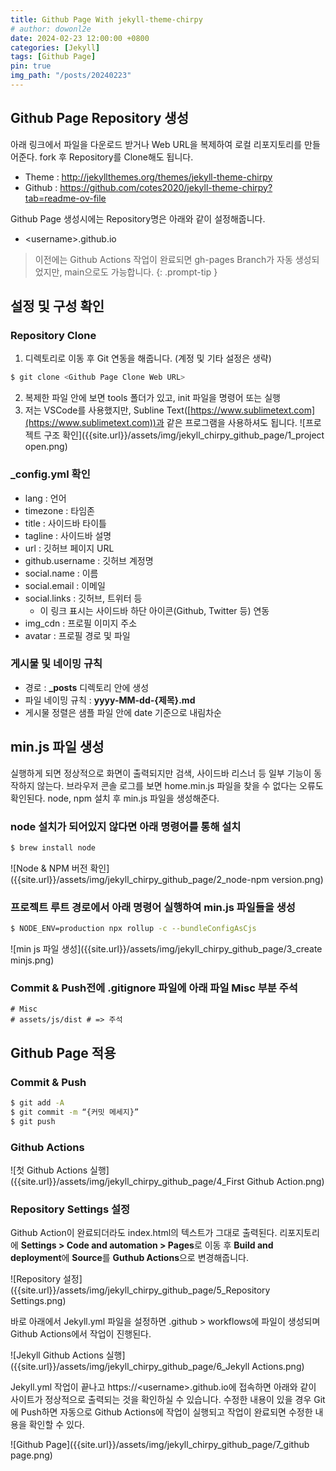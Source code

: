 ```yaml
---
title: Github Page With jekyll-theme-chirpy
# author: dowonl2e
date: 2024-02-23 12:00:00 +0800
categories: [Jekyll]
tags: [Github Page]
pin: true
img_path: "/posts/20240223"
---
```


## **Github Page Repository 생성**

아래 링크에서 파일을 다운로드 받거나 Web URL을 복제하여 로컬 리포지토리를 만들어준다. fork 후 Repository를 Clone해도 됩니다.

- Theme : http://jekyllthemes.org/themes/jekyll-theme-chirpy
- Github : https://github.com/cotes2020/jekyll-theme-chirpy?tab=readme-ov-file

Github Page 생성시에는 Repository명은 아래와 같이 설정해줍니다.

- \<username\>.github.io

> 이전에는 Github Actions 작업이 완료되면 gh-pages Branch가 자동 생성되었지만, main으로도 가능합니다.
{: .prompt-tip }

## **설정 및 구성 확인**

### **Repository Clone**

1. 디렉토리로 이동 후 Git 연동을 해줍니다. (계정 및 기타 설정은 생략)

```bash
$ git clone <Github Page Clone Web URL>
```

2. 복제한 파일 안에 보면 tools 폴더가 있고, init 파일을 명령어 또는 실행
3. 저는 VSCode를 사용했지만, Subline Text([https://www.sublimetext.com](https://www.sublimetext.com))과 같은 프로그램을 사용하셔도 됩니다.
   ![프로젝트 구조 확인]({{site.url}}/assets/img/jekyll_chirpy_github_page/1_project open.png)

### **\_config.yml 확인**

- lang : 언어
- timezone : 타임존
- title : 사이드바 타이틀
- tagline : 사이드바 설명
- url : 깃허브 페이지 URL
- github.username : 깃허브 계정명
- social.name : 이름
- social.email : 이메일
- social.links : 깃허브, 트위터 등
  - 이 링크 표시는 사이드바 하단 아이콘(Github, Twitter 등) 연동
- img_cdn : 프로필 이미지 주소
- avatar : 프로필 경로 및 파일

### **게시물 및 네이밍 규칙**

- 경로 : **\_posts** 디렉토리 안에 생성
- 파일 네이밍 규칙 : **yyyy-MM-dd-{제목}.md**
- 게시물 정렬은 샘플 파일 안에 date 기준으로 내림차순

## **min.js 파일 생성**

실행하게 되면 정상적으로 화면이 출력되지만 검색, 사이드바 리스너 등 일부 기능이 동작하지 않는다. 브라우저 콘솔 로그를 보면 home.min.js 파일을 찾을 수 없다는 오류도 확인된다. node, npm 설치 후 min.js 파일을 생성해준다.

### **node 설치가 되어있지 않다면 아래 명령어를 통해 설치**

```bash
$ brew install node
```

![Node & NPM 버전 확인]({{site.url}}/assets/img/jekyll_chirpy_github_page/2_node-npm version.png)

### **프로젝트 루트 경로에서 아래 명령어 실행하여 min.js 파일들을 생성**

```bash
$ NODE_ENV=production npx rollup -c --bundleConfigAsCjs
```

![min js 파일 생성]({{site.url}}/assets/img/jekyll_chirpy_github_page/3_create minjs.png)

### **Commit & Push전에 .gitignore 파일에 아래 파일 Misc 부분 주석**

```
# Misc
# assets/js/dist # => 주석
```

## **Github Page 적용**

### **Commit & Push**

```bash
$ git add -A
$ git commit -m “{커밋 메세지}”
$ git push
```

### **Github Actions**

![첫 Github Actions 실행]({{site.url}}/assets/img/jekyll_chirpy_github_page/4_First Github Action.png)

### **Repository Settings 설정**

Github Action이 완료되더라도 index.html의 텍스트가 그대로 출력된다. 리포지토리에 **Settings > Code and automation > Pages**로 이동 후 **Build and deployment**에 **Source**를 **Guthub Actions**으로 변경해줍니다.

![Repository 설정]({{site.url}}/assets/img/jekyll_chirpy_github_page/5_Repository Settings.png)

바로 아래에서 Jekyll.yml 파일을 설정하면 .github > workflows에 파일이 생성되며 Github Actions에서 작업이 진행된다.

![Jekyll Github Actions 실행]({{site.url}}/assets/img/jekyll_chirpy_github_page/6_Jekyll Actions.png)

Jekyll.yml 작업이 끝나고 https://\<username\>.github.io에 접속하면 아래와 같이 사이트가 정상적으로 출력되는 것을 확인하실 수 있습니다. 수정한 내용이 있을 경우 Git에 Push하면 자동으로 Github Actions에 작업이 실행되고 작업이 완료되면 수정한 내용을 확인할 수 있다.

![Github Page]({{site.url}}/assets/img/jekyll_chirpy_github_page/7_github page.png)
